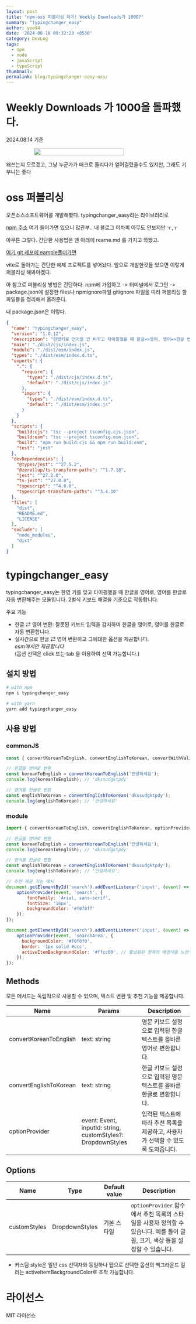 ```yaml
---
layout: post
title: "npm-oss 퍼블리싱 하기! Weekly Downloads가 1000?"
summary: "typingchanger_easy"
author: yoo94
date: '2024-08-10 09:32:23 +0530'
category: DevLog
tags:
  - npm
  - node
  - javaScript
  - typeScript
thumbnail: 
permalink: blog/typingchanger-easy-oss/
---
```

# Weekly Downloads 가 1000을 돌파했다.

2024.08.14 기준 

<div style="display: flex; justify-content: center;">
  <img src="/blog/blog/postImg/weeklyDown.png"/ style="width:70%; height:70%;">
</div>

왜쓰는지 모르겠고, 그냥 누군가가 매크로 돌리다가 얻어걸렸을수도 있지만,
그래도 기부니는 죻다 

# oss 퍼블리싱

오픈소스소프트웨어를 개발해봤다. typingchanger_easy라는 라이브러리로


<a href="https://www.npmjs.com/package/typingchanger_easy">npm 주소</a>
여기 들어가면 있으니 많관부.. 내 블로그 어차피 아무도 안보지만 ㅜ,ㅜ

아무튼 그렇다. 간단한 사용법은 맨 아래에 reame.md 를 가지고 와봤고.

 
<a href="https://github.com/yoo94/typingchanger_easy_oss/tree/main/example/vanillaProject">여기 git 레포에 eample폴더가면</a>

vite로 돌아가는 간단한 예제 프로젝트를 넣어놨다. 앞으로 개발한것들 있으면 이렇게 퍼블리싱 해봐야겠다.

아 참고로 퍼블리싱 방법은 간단하다.
npm에 가입하고 -> 터미널에서 로그인  -> package.json에 설정한 files나 npmignore파일 gitignore 파일을 따라 
퍼블리싱 할 파일들을 정리해서 올려준다.

내 package.json은 이렇다.

```json
{
  "name": "typingchanger_easy",
  "version": "1.0.12",
  "description": "한영키로 언어를 안 바꾸고 타이핑했을 때 한글=>영어, 영어=>한글 변환 모듈",
  "main": "./dist/cjs/index.js",
  "module": "./dist/esm/index.js",
  "types": "./dist/esm/index.d.ts",
  "exports": {
    ".": {
      "require": {
        "types": "./dist/cjs/index.d.ts",
        "default": "./dist/cjs/index.js"
      },
      "import": {
        "types": "./dist/esm/index.d.ts",
        "default": "./dist/esm/index.js"
      }
    }
  },
  "scripts": {
    "build:cjs": "tsc --project tsconfig.cjs.json",
    "build:esm": "tsc --project tsconfig.esm.json",
    "build": "npm run build:cjs && npm run build:esm",
    "test": "jest"
  },
  "devDependencies": {
    "@types/jest": "^27.5.2",
    "@zerollup/ts-transform-paths": "^1.7.18",
    "jest": "^27.2.0",
    "ts-jest": "^27.0.0",
    "typescript": "^4.0.0",
    "typescript-transform-paths": "^3.4.10"
  },
  "files": [
    "dist",
    "README.md",
    "LICENSE"
  ],
  "exclude": [
    "node_modules",
    "dist"
  ]
}
```

# typingchanger_easy

typingchanger_easy는 한영 키를 잊고 타이핑했을 때 한글을 영어로, 영어를 한글로 자동 변환해주는 모듈입니다.
2벌식 키보드 배열을 기준으로 작동합니다.

주요 기능
- 한글 ⇄ 영어 변환: 잘못된 키보드 입력을 감지하여 한글을 영어로, 영어를 한글로 자동 변환합니다.
- 실시간으로 한글 ⇄ 영어 변환하고 그에대한 옵션을 제공합니다.
  <br>*esm에서만 제공합니다*
  <br>(옵션 선택은 click 또는 tab 을 이용하여 선택 가능합니다.)

## 설치 방법

```sh
# with npm
npm i typingchanger_easy

# with yarn
yarn add typingchanger_easy
```

## 사용 방법

### commonJS
```js
const { convertKoreanToEnglish, convertEnglishToKorean, convertWithValidation } = require('typingchanger_easy');

// 한글을 영어로 변환
const koreanToEnglish = convertKoreanToEnglish('안녕하세요');
console.log(koreanToEnglish); // 'dkssudgktpdy'

// 영어를 한글로 변환
const englishToKorean = convertEnglishToKorean('dkssudgktpdy');
console.log(englishToKorean); // '안녕하세요'

```

### module
```js
import { convertKoreanToEnglish, convertEnglishToKorean, optionProvider } from 'typingchanger_easy';

// 한글을 영어로 변환
const koreanToEnglish = convertKoreanToEnglish('안녕하세요');
console.log(koreanToEnglish); // 'dkssudgktpdy'

// 영어를 한글로 변환
const englishToKorean = convertEnglishToKorean('dkssudgktpdy');
console.log(englishToKorean); // '안녕하세요';

// 추천 제공 기능 예시
document.getElementById('search').addEventListener('input', (event) => {
    optionProvider(event, 'search', {
        fontFamily: 'Arial, sans-serif',
        fontSize: '16px',
        backgroundColor: '#f0f8ff'
    });
});

document.getElementById('search').addEventListener('input', (event) => {
    optionProvider(event, 'searchArea', {
      backgroundColor: '#f0f0f0',
      border: '1px solid #ccc',
      activeItemBackgroundColor: '#ffcc00', // 활성화된 항목의 배경색을 노란색으로 설정
    });
});
```
<h2>Methods</h2>

모든 메서드는 독립적으로 사용할 수 있으며, 텍스트 변환 및 추천 기능을 제공합니다.

<table>
  <thead>
    <tr>
      <th>Name</th>
      <th>Params</th>
      <th>Description</th>
    </tr>
  </thead>
  <tbody>
    <tr>
      <td>convertKoreanToEnglish</td>
      <td>text: string</td>
      <td>영문 키보드 설정으로 입력된 한글 텍스트를 올바른 영어로 변환합니다.</td>
    </tr>
    <tr>
      <td>convertEnglishToKorean</td>
      <td>text: string</td>
      <td>한글 키보드 설정으로 입력된 영문 텍스트를 올바른 한글로 변환합니다.</td>
    </tr>
    <tr>
      <td>optionProvider</td>
      <td>event: Event, inputId: string, customStyles?: DropdownStyles</td>
      <td>입력된 텍스트에 따라 추천 목록을 제공하고, 사용자가 선택할 수 있도록 도와줍니다.</td>
    </tr>
  </tbody>
</table>

<h2>Options</h2>
<table>
  <thead>
    <tr>
      <th>Name</th>
      <th>Type</th>
      <th>Default value</th>
      <th>Description</th>
    </tr>
  </thead>
  <tbody>
    <tr>
      <td>customStyles</td>
      <td>DropdownStyles</td>
      <td>기본 스타일</td>
      <td><code>optionProvider</code> 함수에서 추천 목록의 스타일을 사용자 정의할 수 있습니다. 예를 들어 글꼴, 크기, 색상 등을 설정할 수 있습니다.</td>
    </tr>
  </tbody>
</table>

* 커스텀 style은 일반 css 선택자와 동일하나 탭으로 선택한 옵션의 백그라운드 컬러는
  activeItemBackgroundColor로 조작 가능합니다.

# 라이선스
MIT 라이선스
